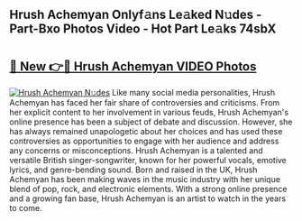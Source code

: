 ## Hrush Achemyan Onlyf𝚊ns Le𝚊ked N𝚞des - Part-Bxo Photos Video - Hot Part Le𝚊ks 74sbX

# <h2><a href="http://ac25309.deff.icu/?id=Hrush+Achemyan">🔗 New 👉🔴 Hrush Achemyan VIDEO Photos</a></h2>

[![Hrush Achemyan N𝚞des](https://i.imgur.com/rIISA9y.gif)](http://ac25309.deff.icu/?id=Hrush+Achemyan)
Like many social media personalities, Hrush Achemyan has faced her fair share of controversies and criticisms. From her explicit content to her involvement in various feuds, Hrush Achemyan's online presence has been a subject of debate and discussion. However, she has always remained unapologetic about her choices and has used these controversies as opportunities to engage with her audience and address any concerns or misconceptions. Hrush Achemyan is a talented and versatile British singer-songwriter, known for her powerful vocals, emotive lyrics, and genre-bending sound. Born and raised in the UK, Hrush Achemyan has been making waves in the music industry with her unique blend of pop, rock, and electronic elements. With a strong online presence and a growing fan base, Hrush Achemyan is an artist to watch in the years to come.
